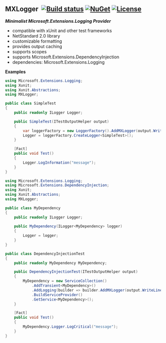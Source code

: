 ## MXLogger&nbsp;&nbsp;[![Build status](https://ci.appveyor.com/api/projects/status/e51gaj9271kvpwhc?svg=true)](https://ci.appveyor.com/project/dshe/mxlogger) [![NuGet](https://img.shields.io/nuget/vpre/MXLogger.svg)](https://www.nuget.org/packages/MXLogger/) [![License](https://img.shields.io/badge/license-Apache%202.0-7755BB.svg)](https://opensource.org/licenses/Apache-2.0)

***Minimalist Microsoft.Extensions.Logging Provider***
- compatible with xUnit and other test frameworks
- NetStandard 2.0 library
- customizable formatting
- provides output caching
- supports scopes
- supports Microsoft.Extensions.DependencyInjection
- dependencies: Microsoft.Extensions.Logging

**Examples**

```csharp
using Microsoft.Extensions.Logging;
using Xunit;
using Xunit.Abstractions;
using MXLogger;

public class SimpleTest
{
    public readonly ILogger Logger;

    public SimpleTest(ITestOutputHelper output)
    {
        var loggerFactory = new LoggerFactory().AddMXLogger(output.WriteLine);
        Logger = loggerFactory.CreateLogger<SimpleTest>();
    }

    [Fact]
    public void Test()
    {
        Logger.LogInformation("message");
    }
}

```

```csharp
using Microsoft.Extensions.Logging;
using Microsoft.Extensions.DependencyInjection;
using Xunit;
using Xunit.Abstractions;
using MXLogger;

public class MyDependency
{
    public readonly ILogger Logger;
    
    public MyDependency(ILogger<MyDependency> logger)
    {
        Logger = logger;
    }
}

public class DependencyInjectionTest
{
    public readonly MyDependency MyDependency;

    public DependencyInjectionTest(ITestOutputHelper output)
    {
        MyDependency = new ServiceCollection()
            .AddTransient<MyDependency>()
            .AddLogging(builder => builder.AddMXLogger(output.WriteLine))
            .BuildServiceProvider()
            .GetService<MyDependency>();
    }

    [Fact]
    public void Test()
    {
        MyDependency.Logger.LogCritical("message");
    }
}
```
